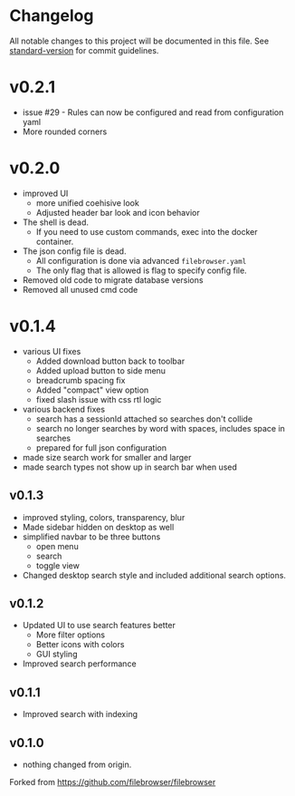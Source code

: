 # Changelog

All notable changes to this project will be documented in this file. See [standard-version](https://github.com/conventional-changelog/standard-version) for commit guidelines.

# v0.2.1
  - issue #29 - Rules can now be configured and read from configuration yaml
  - More rounded corners

# v0.2.0
 - improved UI
   - more unified coehisive look
   - Adjusted header bar look and icon behavior
 - The shell is dead.
   - If you need to use custom commands, exec into the docker container.
 - The json config file is dead.
   - All configuration is done via advanced `filebrowser.yaml`
   - The only flag that is allowed is flag to specify config file.
 - Removed old code to migrate database versions
 - Removed all unused cmd code

# v0.1.4
 - various UI fixes
   - Added download button back to toolbar
   - Added upload button to side menu
   - breadcrumb spacing fix
   - Added "compact" view option
   - fixed slash issue with css rtl logic
 - various backend fixes
   - search has a sessionId attached so searches don't collide
   - search no longer searches by word with spaces, includes space in searches
   - prepared for full json configuration
 - made size search work for smaller and larger
 - made search types not show up in search bar when used

## v0.1.3

 - improved styling, colors, transparency, blur
 - Made sidebar hidden on desktop as well
 - simplified navbar to be three buttons
   - open menu
   - search
   - toggle view
 - Changed desktop search style and included additional search options.

## v0.1.2

 - Updated UI to use search features better
   - More filter options
   - Better icons with colors
   - GUI styling
 - Improved search performance

## v0.1.1

 - Improved search with indexing

## v0.1.0

 - nothing changed from origin.

Forked from https://github.com/filebrowser/filebrowser
